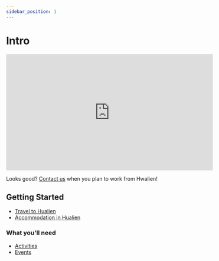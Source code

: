 ```yaml
---
sidebar_position: 1
---
```


# Intro

<iframe width="560" height="315" class="youtube-video" src="https://www.youtube.com/embed/OQoZWGhVDjA?si=rDkOKwKW3483aZ4H" title="YouTube video player" frameborder="0" allow="accelerometer; autoplay; clipboard-write; encrypted-media; gyroscope; picture-in-picture; web-share" referrerpolicy="strict-origin-when-cross-origin" allowfullscreen></iframe>

Looks good? [Contact us](/blog/welcome) when you plan to work from Hwalien!

## Getting Started

- [Travel to Hualien](/docs/travel)
- [Accommodation in Hualien](/docs/accommodation)

### What you'll need

- [Activities](/docs/category/activities)
- [Events](/docs/activities/events)
